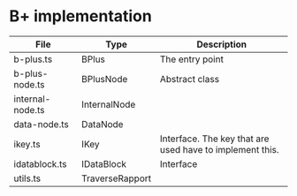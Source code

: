 # B+ implementation

| File | Type | Description |
|------|------|-------|
| b-plus.ts | BPlus | The entry point|
| b-plus-node.ts | BPlusNode | Abstract class | 
| internal-node.ts | InternalNode | |
| data-node.ts | DataNode | |
| ikey.ts | IKey | Interface. The key that are used have to implement this. |
| idatablock.ts | IDataBlock | Interface |
| utils.ts | TraverseRapport | |